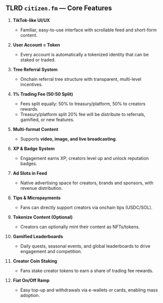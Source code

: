## TLRD `citizen.fm` — Core Features

1. **TikTok-like UI/UX**

   * Familiar, easy-to-use interface with scrollable feed and short-form content.

2. **User Account = Token**

   * Every account is automatically a tokenized identity that can be staked or traded.

3. **Tree Referral System**

   * Onchain referral tree structure with transparent, multi-level incentives.

4. **1% Trading Fee (50:50 Split)**

   * Fees split equally: 50% to treasury/platform, 50% to creators rewards.
   * Treasury/platform split 20% fee will be distribute to referrals, gamified, or new features.

5. **Multi-format Content**

   * Supports **video, image, and live broadcasting**.

6. **XP & Badge System**

   * Engagement earns XP; creators level up and unlock reputation badges.

7. **Ad Slots in Feed**

   * Native advertising space for creators, brands and sponsors, with revenue distribution.

8. **Tips & Micropayments**

   * Fans can directly support creators via onchain tips (USDC/SOL).

9. **Tokenize Content (Optional)**

   * Creators can optionally mint their content as NFTs/tokens.

10. **Gamified Leaderboards**

    * Daily quests, seasonal events, and global leaderboards to drive engagement and competition.

11. **Creator Coin Staking**

    * Fans stake creator tokens to earn a share of trading fee rewards.

12. **Fiat On/Off Ramp**

    * Easy top-up and withdrawals via e-wallets or cards, enabling mass adoption.
